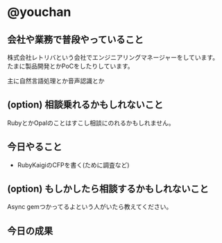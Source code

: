 # @youchan

## 会社や業務で普段やっていること

株式会社レトリバという会社でエンジニアリングマネージャーをしています。  
たまに製品開発とかPoCをしたりしています。

主に自然言語処理とか音声認識とか

## (option) 相談乗れるかもしれないこと

RubyとかOpalのことはすこし相談にのれるかもしれません。

## 今日やること

* RubyKaigiのCFPを書く(ために調査など)

## (option) もしかしたら相談するかもしれないこと

Async gemつかってるよという人がいたら教えてください。

## 今日の成果



